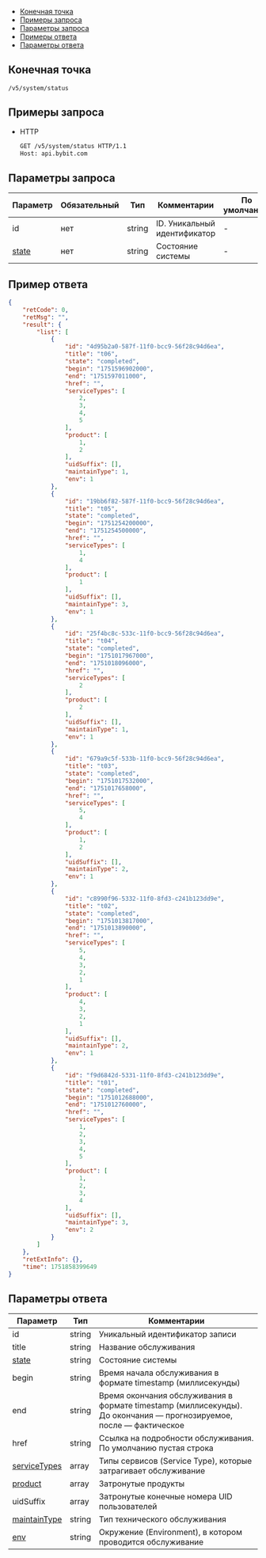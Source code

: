 - [Конечная точка](#конечная-точка)
- [Примеры запроса](#примеры-запроса)
- [Параметры запроса](#параметры-запроса)
- [Примеры ответа](#примеры-ответа)
- [Параметры ответа](#параметры-ответа)

<a id="конечная-точка"></a>

## Конечная точка

`/v5/system/status`

<a id="примеры-запроса"></a>

## Примеры запроса

- HTTP

  ```bash
  GET /v5/system/status HTTP/1.1
  Host: api.bybit.com
  ```

<a id="параметры-запроса"></a>

## Параметры запроса

|Параметр                                                       |Обязательный	|Тип   	  |Комментарии                        |По умолчанию|
|---------------------------------------------------------------|---------------|---------|-----------------------------------|------------|
|id	                                                            |нет        	|string   |ID. Уникальный идентификатор       |-           |
|[state](<99.Определения значений в запросах и ответах.md#state>)	|нет        	|string   |Состояние системы                  |-           |

<a id="примеры-ответа"></a>

## Пример ответа

```json
{
    "retCode": 0,
    "retMsg": "",
    "result": {
        "list": [
            {
                "id": "4d95b2a0-587f-11f0-bcc9-56f28c94d6ea",
                "title": "t06",
                "state": "completed",
                "begin": "1751596902000",
                "end": "1751597011000",
                "href": "",
                "serviceTypes": [
                    2,
                    3,
                    4,
                    5
                ],
                "product": [
                    1,
                    2
                ],
                "uidSuffix": [],
                "maintainType": 1,
                "env": 1
            },
            {
                "id": "19bb6f82-587f-11f0-bcc9-56f28c94d6ea",
                "title": "t05",
                "state": "completed",
                "begin": "1751254200000",
                "end": "1751254500000",
                "href": "",
                "serviceTypes": [
                    1,
                    4
                ],
                "product": [
                    1
                ],
                "uidSuffix": [],
                "maintainType": 3,
                "env": 1
            },
            {
                "id": "25f4bc8c-533c-11f0-bcc9-56f28c94d6ea",
                "title": "t04",
                "state": "completed",
                "begin": "1751017967000",
                "end": "1751018096000",
                "href": "",
                "serviceTypes": [
                    2
                ],
                "product": [
                    2
                ],
                "uidSuffix": [],
                "maintainType": 1,
                "env": 1
            },
            {
                "id": "679a9c5f-533b-11f0-bcc9-56f28c94d6ea",
                "title": "t03",
                "state": "completed",
                "begin": "1751017532000",
                "end": "1751017658000",
                "href": "",
                "serviceTypes": [
                    5,
                    4
                ],
                "product": [
                    1,
                    2
                ],
                "uidSuffix": [],
                "maintainType": 2,
                "env": 1
            },
            {
                "id": "c8990f96-5332-11f0-8fd3-c241b123dd9e",
                "title": "t02",
                "state": "completed",
                "begin": "1751013817000",
                "end": "1751013890000",
                "href": "",
                "serviceTypes": [
                    5,
                    4,
                    3,
                    2,
                    1
                ],
                "product": [
                    4,
                    3,
                    2,
                    1
                ],
                "uidSuffix": [],
                "maintainType": 2,
                "env": 1
            },
            {
                "id": "f9d6842d-5331-11f0-8fd3-c241b123dd9e",
                "title": "t01",
                "state": "completed",
                "begin": "1751012688000",
                "end": "1751012760000",
                "href": "",
                "serviceTypes": [
                    1,
                    2,
                    3,
                    4,
                    5
                ],
                "product": [
                    1,
                    2,
                    3,
                    4
                ],
                "uidSuffix": [],
                "maintainType": 3,
                "env": 2
            }
        ]
    },
    "retExtInfo": {},
    "time": 1751858399649
}
```

<a id="параметры-ответа"></a>

## Параметры ответа

|Параметр	                                                                  |Тип             |Комментарии                                                                                                           |
|-----------------------------------------------------------------------------|----------------|----------------------------------------------------------------------------------------------------------------------|
|id                                                                           |string    	   |Уникальный идентификатор записи                                                                                       |
|title                                                                        |string    	   |Название обслуживания                                                                                                 |
|[state](<99.Определения значений в запросах и ответах.md#state>)        	      |string    	   |Состояние системы                                                                                                     |
|begin                                                                        |string          |Время начала обслуживания в формате timestamp (миллисекунды)                                                          |
|end                                                                          |string          |Время окончания обслуживания в формате timestamp (миллисекунды). До окончания — прогнозируемое, после — фактическое   |
|href                                                                         |string    	   |Ссылка на подробности обслуживания. По умолчанию пустая строка                                                        |
|[serviceTypes](<99.Определения значений в запросах и ответах.md#serviceTypes>)  |array<int>      |Типы сервисов (Service Type), которые затрагивает обслуживание                                                        |
|[product](<99.Определения значений в запросах и ответах.md#product>)            |array<int>      |Затронутые продукты                                                                                                   |
|uidSuffix                                                                    |array<int>      |Затронутые конечные номера UID пользователей                                                                          |
|[maintainType](<99.Определения значений в запросах и ответах.md#maintainType>)  |string          |Тип технического обслуживания                                                                                         |
|[env](<99.Определения значений в запросах и ответах.md#env>)                    |string    	   |Окружение (Environment), в котором проводится обслуживание                                                            |
